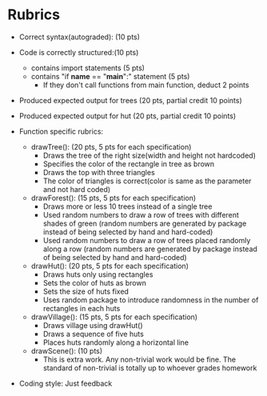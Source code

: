 # Rubrics
* Correct syntax(autograded): (10 pts)
* Code is correctly structured:(10 pts)
	* contains import statements (5 pts)
	* contains "if __name__ == "__main__":" statement (5 pts)
		* If they don't call functions from main function, deduct 2 points
* Produced expected output for trees (20 pts, partial credit 10 points)
* Produced expected output for hut  (20 pts, partial credit 10 points)

* Function specific rubrics:
	* drawTree():  (20 pts, 5 pts for each specification)
		* Draws the tree of the right size(width and height not hardcoded) 
		* Specifies the color of the rectangle in tree as brown
		* Draws the top with three triangles
		* The color of triangles is correct(color is same as the parameter and not hard coded)
	* drawForest():  (15 pts, 5 pts for each specification)
		* Draws more or less 10 trees instead of a single tree
		* Used random numbers to draw a row of trees with different shades of green (random numbers are generated  by package instead of being selected by hand and hard-coded)
		* Used random numbers to draw a row of trees placed randomly along a row (random numbers are generated  by package instead of being selected by hand and hard-coded)
	* drawHut():  (20 pts, 5 pts for each specification)
		* Draws huts only using rectangles
		* Sets the color of huts as brown
		* Sets the size of huts fixed
		* Uses random package to introduce randomness in the number of rectangles in each huts
	* drawVillage(): (15 pts, 5 pts for each specification)
		* Draws village using drawHut()
		* Draws a sequence of five huts
		* Places huts randomly along a horizontal line
	* drawScene(): (10 pts)
		* This is extra work. Any non-trivial work would be fine. The standard of non-trivial is totally up to whoever grades homework


* Coding style: Just feedback
